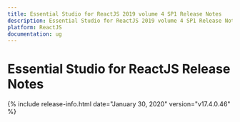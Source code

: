 ```yaml
---
title: Essential Studio for ReactJS 2019 volume 4 SP1 Release Notes  
description: Essential Studio for ReactJS 2019 volume 4 SP1 Release Notes  
platform: ReactJS
documentation: ug
---
```


# Essential Studio for ReactJS  Release Notes  

{% include release-info.html date="January 30, 2020"  version="v17.4.0.46" %} 





